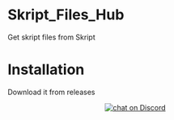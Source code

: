 # Skript_Files_Hub
Get skript files from Skript

# Installation
Download it from releases

</p>
<p align="center">
    <a href="https://discord.gg/RuFB4jpr">
        <img src="https://img.shields.io/discord/308323056592486420?logo=discord"
            alt="chat on Discord"></a>
